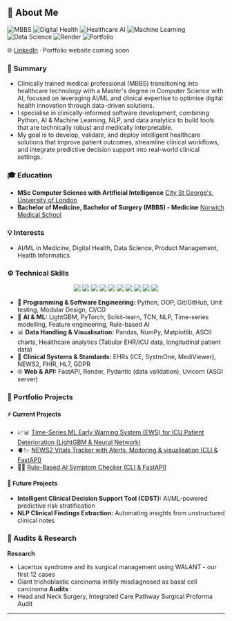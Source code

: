 ## 👤 About Me
![MBBS](https://img.shields.io/badge/MBBS-Clinical%20Expert-yellow) 
![Digital Health](https://img.shields.io/badge/Digital%20Health-Clinical%20Data%20%26%20Analytics-blue) 
![Healthcare AI](https://img.shields.io/badge/Healthcare%20AI-Predictive%20Models-important) 
![Machine Learning](https://img.shields.io/badge/Machine%20Learning-Time%20Series%20&%20Neural%20Networks-ff69b4) 
![Data Science](https://img.shields.io/badge/Data%20Science-Pandas%20%26%20NumPy-red) 
![Render](https://img.shields.io/badge/Deployment-Render-purple)
![Portfolio](https://img.shields.io/badge/Portfolio-Clinician%20Technologist-success)

🌐 [LinkedIn](https://www.linkedin.com/in/simonyip22/) · Portfolio website coming soon
### 📝 Summary
- Clinically trained medical professional (MBBS) transitioning into healthcare technology with a Master's degree in Computer Science with AI, focused on leveraging AI/ML and clinical expertise to optimise digital health innovation through data-driven solutions. 
- I specialise in clinically-informed software development, combining Python, AI & Machine Learning, NLP, and data analytics to build tools that are technically robust and medically interpretable.
- My goal is to develop, validate, and deploy intelligent healthcare solutions that improve patient outcomes, streamline clinical workflows, and integrate predictive decision support into real-world clinical settings. 

### 🎓 Education
- **MSc Computer Science with Artificial Intelligence** [City St George's, University of London](https://www.citystgeorges.ac.uk)
- **Bachelor of Medicine, Bachelor of Surgery (MBBS) - Medicine** [Norwich Medical School](https://www.uea.ac.uk/about/norwich-medical-school)

### 💡 Interests
- AI/ML in Medicine, Digital Health, Data Science, Product Management, Health Informatics

### ⚙️ Technical Skills

<p align="center">
  <img src="https://skillicons.dev/icons?i=python" />
  <img src="https://skillicons.dev/icons?i=ai" />
  <img src="https://skillicons.dev/icons?i=pytorch" />
  <img src="https://skillicons.dev/icons?i=sklearn" />
  <img src="https://skillicons.dev/icons?i=git" />
  <img src="https://skillicons.dev/icons?i=github" />
  <img src="https://skillicons.dev/icons?i=fastapi" />
  <img src="https://skillicons.dev/icons?i=vscode" />
  <img src="https://skillicons.dev/icons?i=notion" />
  <img src="https://skillicons.dev/icons?i=heroku" />
</p>

- 💾 **Programming & Software Engineering:** Python, OOP, Git/GitHub, Unit testing, Modular Design, CI/CD  
- 🤖 **AI & ML:** LightGBM, PyTorch, Scikit-learn, TCN, NLP, Time-series modelling, Feature engineering, Rule-based AI
- 📊 **Data Handling & Visualisation:** Pandas, NumPy, Matplotlib, ASCII charts, Healthcare analytics (Tabular EHR/ICU data, longitudinal patient data)
- 🏥 **Clinical Systems & Standards:** EHRs (ICE, SystmOne, MediViewer), NEWS2, FHIR, HL7, GDPR
- 🌐 **Web & API:** FastAPI, Render, Pydantic (data validation), Uvicorn (ASGI server)

### 🚀 Portfolio Projects
#### ⚡ Current Projects
- 📈📊 [Time-Series ML Early Warning System (EWS) for ICU Patient Deterioration (LightGBM & Neural Network)](https://github.com/SimonYip22/EWS-Predictive-Dashboard)
- 🫀📉 [NEWS2 Vitals Tracker with Alerts, Moitoring & visualisation (CLI & FastAPI)](https://github.com/SimonYip22/Vitals-Tracker-CLI)
- 🧠🤖 [Rule-Based AI Symptom Checker (CLI & FastAPI)](https://github.com/SimonYip22/AI-Symptom-Checker)
#### 🔮 Future Projects
- **Intelligent Clinical Decision Support Tool (CDST):** AI/ML-powered predictive risk stratification  
- **NLP Clinical Findings Extraction:** Automating insights from unstructured clinical notes  

### 🔬 Audits & Research
**Research**
- Lacertus syndrome and its surgical management using WALANT - our first 12 cases
- Giant trichoblastic carcinoma initilly misdiagnosed as basal cell carcinoma
**Audits**
- Head and Neck Surgery, Integrated Care Pathway Surgical Proforma Audit

---
<!--
## 🎖️ Featured Projects

### 🫀📉 NEWS2 Vitals Tracker with Alerts, Monitoring & visualisation (CLI & FastAPI)
[GitHub Repo](https://github.com/SimonYip22/Vitals-Tracker-CLI) | [Live API](https://vitals-tracker-cli.onrender.com/docs)

A **Python-based CLI & FastAPI tool** for **multi-patient vitals monitoring**, **real-time NEWS2 scoring**, tiered clinical alerts, and trend visualisation (ASCII & Matplotlib). Designed with **clinically-informed logic**, GDPR-compliant patient management, and longitudinal tracking.  

Supports clinicians in real-time monitoring, reduces risk of missed deterioration, and can integrate into hospital EHRs.

**Highlights:**
- 🏥 Clinically-informed input handling for patient vitals with validation  
- 📊 **Full vitals capture**: BP, HR, RR, Temp, O₂ sats, Level of Consciousness  
- 🚨 Tiered NEWS2 scoring and alerts aligned with **clinical decision thresholds** (Normal → Mild → Moderate → Severe)
- 💻 **Dual interface**: **Command-line tool** + **FastAPI JSON API (live on Render)** 
- ❓ Patient ID anonymisation for GDPR-compliant longitudinal multi-patient tracking
- 🔄 **Continuous Integration (GitHub Actions)** validates API endpoints weekly and on push
- 📈 Portfolio-ready trend visualisation with ASCII charts and **Matplotlib plots**  
- 🧩 Modular architecture supporting **future AI/ML predictive extensions**  

**Workflow Overview:**  

![Vitals Tracker Flowchart](vitals-tracker-flowchart.png)
*Figure 2: CLI & API patient vitals tracking workflow with NEWS2 scoring, alert logic, and trend visualisation.*

**Example Matplotlib Plot:**  

![Vitals Tracker Matplotlib Plot](vitals-tracker-matplotlib.png)
*Figure 3: Dual-axis Matplotlib plot of patient vitals over time with NEWS2 scores. Clinically-informed alerts are highlighted, demonstrating portfolio-ready visualisation and interpretation.*

##

### 🧠🤖 Rule-Based AI Symptom Checker (CLI & FastAPI)
[GitHub Repo](https://github.com/SimonYip22/AI-Symptom-Checker) | [Live API](https://ai-symptom-checker-5rfb.onrender.com)

A **Python-based, rule-driven AI symptom checker** that leverages clinical reasoning to interpret patient-reported symptoms and rank potential conditions. Users can interact via a **command-line interface (CLI)** or a **FastAPI-based JSON API (v2)**, making the tool both scriptable and deployable for web integration.

Unlike generic AI tools, this project encodes **doctor-level clinical reasoning**, where condition-symptom mappings, input normalisation and formula-weighted scoring reflect real-world clinical prioritisation.

**Highlights:**
- 🏥 Clinically-informed input handling for lay-language symptoms  
- ⚖️ Rule-based inference with **formula-weighted scoring** ensuring interpretable, relevant outputs  
- 💻 **Dual interface**: **Command-line tool** + **FastAPI JSON API (live on Render)**  
- 🔄 **Continuous Integration (GitHub Actions)** validates API endpoints weekly and on push  
- 🧩 Modular architecture, future-ready for **ML/NLP integration and frontend expansion**  

**Workflow Overview:**  

![Symptom Checker Flowchart](symptom-checker-flowchart.png)  
*Figure 1: Rule-based AI symptom checker workflow showing symptom input, weighted scoring, and top condition output with advice.*

---
-->
